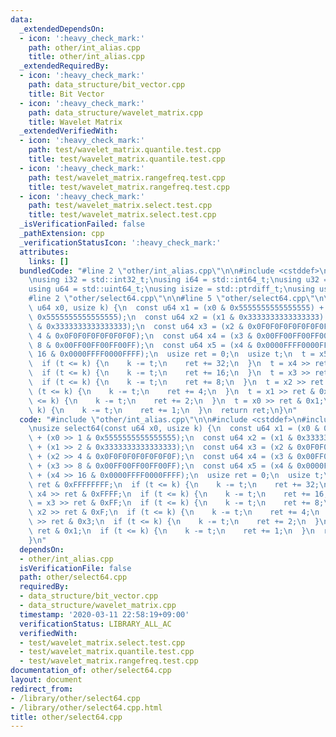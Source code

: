 ```yaml
---
data:
  _extendedDependsOn:
  - icon: ':heavy_check_mark:'
    path: other/int_alias.cpp
    title: other/int_alias.cpp
  _extendedRequiredBy:
  - icon: ':heavy_check_mark:'
    path: data_structure/bit_vector.cpp
    title: Bit Vector
  - icon: ':heavy_check_mark:'
    path: data_structure/wavelet_matrix.cpp
    title: Wavelet Matrix
  _extendedVerifiedWith:
  - icon: ':heavy_check_mark:'
    path: test/wavelet_matrix.quantile.test.cpp
    title: test/wavelet_matrix.quantile.test.cpp
  - icon: ':heavy_check_mark:'
    path: test/wavelet_matrix.rangefreq.test.cpp
    title: test/wavelet_matrix.rangefreq.test.cpp
  - icon: ':heavy_check_mark:'
    path: test/wavelet_matrix.select.test.cpp
    title: test/wavelet_matrix.select.test.cpp
  _isVerificationFailed: false
  _pathExtension: cpp
  _verificationStatusIcon: ':heavy_check_mark:'
  attributes:
    links: []
  bundledCode: "#line 2 \"other/int_alias.cpp\"\n\n#include <cstddef>\n#include <cstdint>\n\
    \nusing i32 = std::int32_t;\nusing i64 = std::int64_t;\nusing u32 = std::uint32_t;\n\
    using u64 = std::uint64_t;\nusing isize = std::ptrdiff_t;\nusing usize = std::size_t;\n\
    #line 2 \"other/select64.cpp\"\n\n#line 5 \"other/select64.cpp\"\n\nusize select64(const\
    \ u64 x0, usize k) {\n  const u64 x1 = (x0 & 0x5555555555555555) + (x0 >> 1 &\
    \ 0x5555555555555555);\n  const u64 x2 = (x1 & 0x3333333333333333) + (x1 >> 2\
    \ & 0x3333333333333333);\n  const u64 x3 = (x2 & 0x0F0F0F0F0F0F0F0F) + (x2 >>\
    \ 4 & 0x0F0F0F0F0F0F0F0F);\n  const u64 x4 = (x3 & 0x00FF00FF00FF00FF) + (x3 >>\
    \ 8 & 0x00FF00FF00FF00FF);\n  const u64 x5 = (x4 & 0x0000FFFF0000FFFF) + (x4 >>\
    \ 16 & 0x0000FFFF0000FFFF);\n  usize ret = 0;\n  usize t;\n  t = x5 >> ret & 0xFFFFFFFF;\n\
    \  if (t <= k) {\n    k -= t;\n    ret += 32;\n  }\n  t = x4 >> ret & 0xFFFF;\n\
    \  if (t <= k) {\n    k -= t;\n    ret += 16;\n  }\n  t = x3 >> ret & 0xFF;\n\
    \  if (t <= k) {\n    k -= t;\n    ret += 8;\n  }\n  t = x2 >> ret & 0xF;\n  if\
    \ (t <= k) {\n    k -= t;\n    ret += 4;\n  }\n  t = x1 >> ret & 0x3;\n  if (t\
    \ <= k) {\n    k -= t;\n    ret += 2;\n  }\n  t = x0 >> ret & 0x1;\n  if (t <=\
    \ k) {\n    k -= t;\n    ret += 1;\n  }\n  return ret;\n}\n"
  code: "#include \"other/int_alias.cpp\"\n\n#include <cstddef>\n#include <cstdint>\n\
    \nusize select64(const u64 x0, usize k) {\n  const u64 x1 = (x0 & 0x5555555555555555)\
    \ + (x0 >> 1 & 0x5555555555555555);\n  const u64 x2 = (x1 & 0x3333333333333333)\
    \ + (x1 >> 2 & 0x3333333333333333);\n  const u64 x3 = (x2 & 0x0F0F0F0F0F0F0F0F)\
    \ + (x2 >> 4 & 0x0F0F0F0F0F0F0F0F);\n  const u64 x4 = (x3 & 0x00FF00FF00FF00FF)\
    \ + (x3 >> 8 & 0x00FF00FF00FF00FF);\n  const u64 x5 = (x4 & 0x0000FFFF0000FFFF)\
    \ + (x4 >> 16 & 0x0000FFFF0000FFFF);\n  usize ret = 0;\n  usize t;\n  t = x5 >>\
    \ ret & 0xFFFFFFFF;\n  if (t <= k) {\n    k -= t;\n    ret += 32;\n  }\n  t =\
    \ x4 >> ret & 0xFFFF;\n  if (t <= k) {\n    k -= t;\n    ret += 16;\n  }\n  t\
    \ = x3 >> ret & 0xFF;\n  if (t <= k) {\n    k -= t;\n    ret += 8;\n  }\n  t =\
    \ x2 >> ret & 0xF;\n  if (t <= k) {\n    k -= t;\n    ret += 4;\n  }\n  t = x1\
    \ >> ret & 0x3;\n  if (t <= k) {\n    k -= t;\n    ret += 2;\n  }\n  t = x0 >>\
    \ ret & 0x1;\n  if (t <= k) {\n    k -= t;\n    ret += 1;\n  }\n  return ret;\n\
    }\n"
  dependsOn:
  - other/int_alias.cpp
  isVerificationFile: false
  path: other/select64.cpp
  requiredBy:
  - data_structure/bit_vector.cpp
  - data_structure/wavelet_matrix.cpp
  timestamp: '2020-03-11 22:58:19+09:00'
  verificationStatus: LIBRARY_ALL_AC
  verifiedWith:
  - test/wavelet_matrix.select.test.cpp
  - test/wavelet_matrix.quantile.test.cpp
  - test/wavelet_matrix.rangefreq.test.cpp
documentation_of: other/select64.cpp
layout: document
redirect_from:
- /library/other/select64.cpp
- /library/other/select64.cpp.html
title: other/select64.cpp
---
```

